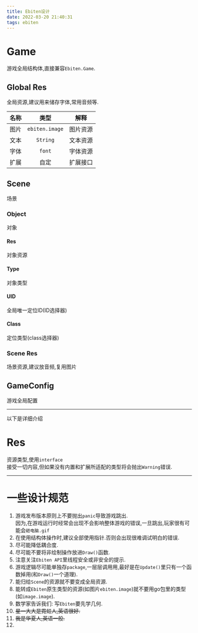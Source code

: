 ```yaml
---
title: Ebiten设计
date: 2022-03-20 21:40:31
tags: ebiten
---
```


# Game 
游戏全局结构体,直接兼容`Ebiten.Game`.

## Global Res
全局资源,建议用来储存字体,常用音频等.

|名称|类型|解释|
:--------------:|:--------------:|:--------------:|
|图片|`ebiten.image`|图片资源|
|文本|`String`|文本资源|
|字体|`font`|字体资源|
|扩展|自定|扩展接口|

## Scene
场景

### Object
对象

#### Res
对象资源

#### Type
对象类型

#### UID
全局唯一定位ID(ID选择器)

#### Class 
定位类型(class选择器)

### Scene Res
场景资源,建议放音频,复用图片

## GameConfig
游戏全局配置


---
以下是详细介绍

# Res
资源类型,使用`interface`  
接受一切内容,但如果没有内置和扩展所适配的类型将会抛出`Warning`错误.


---

# 一些设计规范

1. 游戏发布版本原则上不要抛出`panic`导致游戏跳出.  
因为,在游戏运行时经常会出现不会影响整体游戏的错误,一旦跳出,玩家很有可能会`砸电脑.gif`  
2. 在使用结构体操作时,建议全部使用指针.否则会出现很难调试明白的错误.  
3. 尽可能降低耦合度.
4. 尽可能不要将非绘制操作放进`Draw()`函数.
5. 注意关注`Ebiten API`里线程安全或非安全的提示.
6. 游戏逻辑尽可能单独存`package`,一层层调用用,最好是在`Update()`里只有一个函数掉用(和`Draw()`一个道理).
6. 能归给`Scene`的资源就不要变成全局资源.
7. 能转成`Ebiten`原生类型的资源(如图片`ebiten.image`)就不要用go包里的类型(如`image.image`). 
8. 数学家告诉我们: 写`Ebiten`要先学几何.
9. <del>星一大大是霓虹人,英语很好.</del>
10. <del>我是华夏人,英语一般.</del>
11. 
